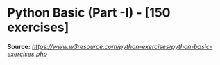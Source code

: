 # Python Basic (Part -I) - [150 exercises]


**Source:** *https://www.w3resource.com/python-exercises/python-basic-exercises.php*
